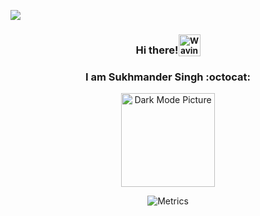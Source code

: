[![](https://visitcount.itsvg.in/api?id=callmesukhi&icon=0&color=1)](https://visitcount.itsvg.in)

<div align="center">
  
### Hi there!<sub><img src="https://raw.githubusercontent.com/nixin72/nixin72/master/wave.gif" alt="Waving hand animated gif" height="35" width="35" /></sub>

### I am Sukhmander Singh :octocat:

<picture>
  <source media="(prefers-color-scheme: light)" srcset="https://user-images.githubusercontent.com/63070492/193119069-d0cbf805-2ef5-4389-833c-020b582c82c4.png">
  <img alt="Dark Mode Picture" src="https://user-images.githubusercontent.com/63070492/193127919-d2dee58b-d3fb-4217-9562-a60038357b32.png" width="150" height="150">
</picture>

![Metrics](https://metrics.lecoq.io/callmesukhi?template=classic&languages=1&isocalendar=1&base=header%2C%20activity%2C%20community%2C%20repositories%2C%20metadata&base.indepth=false&base.hireable=false&base.skip=false&isocalendar=false&isocalendar.duration=halfyear&languages=false&languages.limit=8&languages.threshold=0%25&languages.other=false&languages.colors=github&languages.sections=mostused&languages.indepth=false&languages.analysis.timeout=15&languages.categories=markup%2C%20programming&languages.recent.categories=markup%2C%20programming&languages.recent.load=300&languages.recent.days=14&config.timezone=Europe%2FAmsterdam)
  
  </div>
